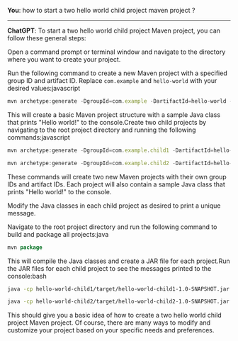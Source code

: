 **You**: how to start a two hello world child project maven project ?

--------
**ChatGPT**: To start a two hello world child project Maven project, you can follow these general steps:

Open a command prompt or terminal window and navigate to the directory where you want to create your project.

Run the following command to create a new Maven project with a specified group ID and artifact ID. Replace ```com.example``` and ```hello-world``` with your desired values:javascript
```javascript
mvn archetype:generate -DgroupId=com.example -DartifactId=hello-world -DarchetypeArtifactId=maven-archetype-quickstart -DinteractiveMode=false
```

This will create a basic Maven project structure with a sample Java class that prints "Hello world!" to the console.Create two child projects by navigating to the root project directory and running the following commands:javascript
```javascript
mvn archetype:generate -DgroupId=com.example.child1 -DartifactId=hello-world-child1 -DarchetypeArtifactId=maven-archetype-quickstart -DinteractiveMode=false

mvn archetype:generate -DgroupId=com.example.child2 -DartifactId=hello-world-child2 -DarchetypeArtifactId=maven-archetype-quickstart -DinteractiveMode=false
```

These commands will create two new Maven projects with their own group IDs and artifact IDs. Each project will also contain a sample Java class that prints "Hello world!" to the console.

Modify the Java classes in each child project as desired to print a unique message.

Navigate to the root project directory and run the following command to build and package all projects:java
```java
mvn package
```

This will compile the Java classes and create a JAR file for each project.Run the JAR files for each child project to see the messages printed to the console:bash
```bash
java -cp hello-world-child1/target/hello-world-child1-1.0-SNAPSHOT.jar com.example.child1.App

java -cp hello-world-child2/target/hello-world-child2-1.0-SNAPSHOT.jar com.example.child2.App
```

This should give you a basic idea of how to create a two hello world child project Maven project. Of course, there are many ways to modify and customize your project based on your specific needs and preferences.

